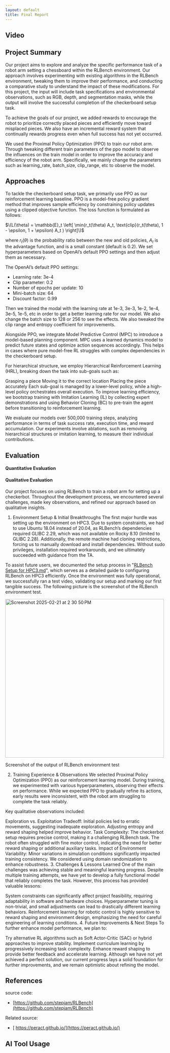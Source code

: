 ```yaml
---
layout: default
title: Final Report
---
```

## Video

## Project Summary
Our project aims to explore and analyze the specific performance task of a robot arm setting a chessboard within the RLBench environment. Our approach involves experimenting with existing algorithms in the RLBench environment, tweaking them to improve their performance, and conducting a comparative study to understand the impact of these modifications. For this project, the input will include task specifications and environmental observations, such as RGB, depth, and segmentation masks, while the output will involve the successful completion of the checkerboard setup task.

To achieve the goals of our project, we added rewards to encourage the robot to prioritize correctly placed pieces and efficiently move toward misplaced pieces. We also have an incremental reward system that continually rewards progress even when full success has not yet occurred.

We used the Proximal Policy Optimization (PPO) to train our robot arm. Through tweaking different train parameters of the ppo model to observe the influences on the train model in order to improve the accuracy and efficiency of the robot arm. Specifically, we mainly change the parameters such as learning_rate, batch_size, clip_range, etc to observe the model.

## Approaches

To tackle the checkerboard setup task, we primarily use PPO as our reinforcement learning baseline. PPO is a model-free policy gradient method that improves sample efficiency by constraining policy updates using a clipped objective function. The loss function is formulated as follows:

$\(L(\theta) = \mathbb{E}_t \left[ \min(r_t(\theta) A_t, \text{clip}(r_t(\theta), 1 - \epsilon, 1 + \epsilon) A_t ) \right]\)$

where $r_t(\theta)$ is the probability ratio between the new and old policies, $A_t$ is the advantage function, and  is a small constant (default is 0.2). We set hyperparameters based on OpenAI’s default PPO settings and then adjust them as necessary.

The OpenAI’s default PPO settings:
* Learning rate: 3e-4
* Clip parameter: 0.2
* Number of epochs per update: 10
* Mini-batch size: 64
* Discount factor: 0.99

Then we trained the modal with the learning rate at 1e-3, 3e-3, 1e-2, 1e-4, 3e-5, 1e-5, etc in order to get a better learning rate for our model. We also change the batch size to 128 or 256 to see the effects. We also tweaked the clip range and entropy coefficient for improvements.

Alongside PPO, we integrate Model Predictive Control (MPC) to introduce a model-based planning component. MPC uses a learned dynamics model to predict future states and optimize action sequences accordingly. This helps in cases where pure model-free RL struggles with complex dependencies in the checkerboard setup.

For hierarchical structure, we employ Hierarchical Reinforcement Learning (HRL), breaking down the task into sub-goals such as:

Grasping a piece
Moving it to the correct location
Placing the piece accurately
Each sub-goal is managed by a lower-level policy, while a high-level policy orchestrates overall execution. To improve learning efficiency, we bootstrap training with Imitation Learning (IL) by collecting expert demonstrations and using Behavior Cloning (BC) to pre-train the agent before transitioning to reinforcement learning.

We evaluate our models over 500,000 training steps, analyzing performance in terms of task success rate, execution time, and reward accumulation. Our experiments involve ablations, such as removing hierarchical structures or imitation learning, to measure their individual contributions.
## Evaluation
#### Quantitative Evaluation


#### Qualitative Evaluation
Our project focuses on using RLBench to train a robot arm for setting up a checkerbot. Throughout the development process, we encountered several challenges, made key observations, and refined our approach based on qualitative insights.

1. Environment Setup & Initial Breakthroughs
The first major hurdle was setting up the environment on HPC3. Due to system constraints, we had to use Ubuntu 18.04 instead of 20.04, as RLBench’s dependencies required GLIBC 2.29, which was not available on Rocky 8.10 (limited to GLIBC 2.28). Additionally, the remote machine had cloning restrictions, forcing us to manually download and install dependencies. Without sudo privileges, installation required workarounds, and we ultimately succeeded with guidance from the TA.

To assist future users, we documented the setup process in "[RLBench Setup for HPC3.md](https://github.com/Xiaoli-Catherine/ChessBots/blob/main/RLBench/RLBench%20Setup%20for%20HPC3.md)", which serves as a detailed guide to configuring RLBench on HPC3 efficiently. Once the environment was fully operational, we successfully ran a test video, validating our setup and marking our first tangible success. The following picture is the screenshot of the RLBench environment test.

<img width="500" alt="Screenshot 2025-02-21 at 2 30 50 PM" src="https://github.com/user-attachments/assets/5bd61a07-b1fa-4502-841c-78729e3b8e04" />

Screenshot of the output of RLBench environment test

2. Training Experience & Observations
We selected Proximal Policy Optimization (PPO) as our reinforcement learning model. During training, we experimented with various hyperparameters, observing their effects on performance. While we expected PPO to gradually refine its actions, early results were inconsistent, with the robot arm struggling to complete the task reliably.

Key qualitative observations included:

Exploration vs. Exploitation Tradeoff: Initial policies led to erratic movements, suggesting inadequate exploration. Adjusting entropy and reward shaping helped improve behavior.
Task Complexity: The checkerbot setup requires precise control, making it a challenging RLBench task. The robot often struggled with fine motor control, indicating the need for better reward shaping or additional auxiliary tasks.
Impact of Environment Variability: Minor variations in simulation conditions significantly impacted training consistency. We considered using domain randomization to enhance robustness.
3. Challenges & Lessons Learned
One of the main challenges was achieving stable and meaningful learning progress. Despite multiple training attempts, we have yet to develop a fully functional model that reliably completes the task. However, this process has provided valuable lessons:

System constraints can significantly affect project feasibility, requiring adaptability in software and hardware choices.
Hyperparameter tuning is non-trivial, and small adjustments can lead to drastically different learning behaviors.
Reinforcement learning for robotic control is highly sensitive to reward shaping and environment design, emphasizing the need for careful engineering of learning conditions.
4. Future Improvements & Next Steps
To further enhance model performance, we plan to:

Try alternative RL algorithms such as Soft Actor-Critic (SAC) or hybrid approaches to improve stability.
Implement curriculum learning by progressively increasing task complexity.
Enhance reward shaping to provide better feedback and accelerate learning.
Although we have not yet achieved a perfect solution, our current progress lays a solid foundation for further improvements, and we remain optimistic about refining the model.


## References
source code:
- [https://github.com/stepjam/RLBench](https://github.com/stepjam/RLBench)
  
Related source:
-  [ https://peract.github.io/](https://peract.github.io/)

## AI Tool Usage
